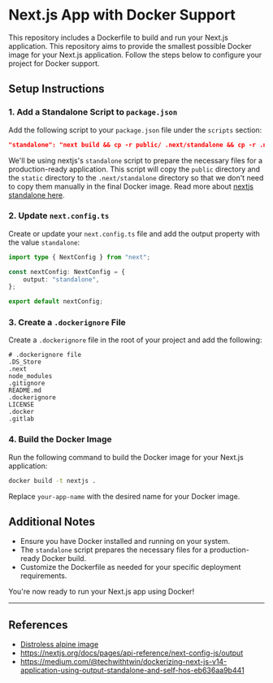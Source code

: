 # Next.js App with Docker Support

This repository includes a Dockerfile to build and run your Next.js application. This repository aims to provide the smallest possible Docker image for your Next.js application.
Follow the steps below to configure your project for Docker support.

## Setup Instructions

### 1. Add a Standalone Script to `package.json`

Add the following script to your `package.json` file under the `scripts` section:

```json
"standalone": "next build && cp -r public/ .next/standalone && cp -r .next/static .next/standalone/.next",
```

We'll be using nextjs's `standalone` script to prepare the necessary files for a production-ready application. This
script will copy the `public` directory and the `static` directory to the `.next/standalone` directory so that we don't
need to copy them manually in the final Docker image. Read more about
[nextjs standalone here](https://nextjs.org/docs/pages/api-reference/next-config-js/output).

### 2. Update `next.config.ts`

Create or update your `next.config.ts` file and add the output property with the value `standalone`:

```typescript
import type { NextConfig } from "next";

const nextConfig: NextConfig = {
    output: "standalone",
};

export default nextConfig;
```

### 3. Create a `.dockerignore` File

Create a `.dockerignore` file in the root of your project and add the following:

```
# .dockerignore file
.DS_Store
.next
node_modules
.gitignore
README.md
.dockerignore
LICENSE
.docker
.gitlab
```

### 4. Build the Docker Image

Run the following command to build the Docker image for your Next.js application:

```bash
docker build -t nextjs .
```

Replace `your-app-name` with the desired name for your Docker image.

## Additional Notes

-   Ensure you have Docker installed and running on your system.
-   The `standalone` script prepares the necessary files for a production-ready Docker build.
-   Customize the Dockerfile as needed for your specific deployment requirements.

You're now ready to run your Next.js app using Docker!

---

## References

-   [Distroless alpine image](https://github.com/astefanutti/scratch-node)
-   https://nextjs.org/docs/pages/api-reference/next-config-js/output
-   https://medium.com/@techwithtwin/dockerizing-next-js-v14-application-using-output-standalone-and-self-hos-eb636aa9b441
